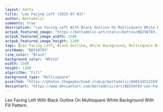 ```yaml
---
layout: betta
title: "Leo Facing Left (2025-07-03)"
author: Bettadelic
comments: true
description: "Leo Facing Left With Black Outline On Multisquare White Background With Fill Pattern."
actpub_featured_image: "https://bettadelic.art/static/bettas/BD250703.jpg"
actpub_featured_image_width: 1500
actpub_featured_image_height: 1200
tags: [Leo Facing Left, Black Outline, White Background, Multisquare Background Pattern, Fill Pattern, July 2025]
unitName: "BD250703"
line_color: "Black"
background_color: "White"
width: 1500
height: 1200
algorithm: "Fill"
background_type: "Multisquare"
pixelfed: "https://photos.thegayborhood.club/p/bettadelic/846524512159307239"
deviantart: "https://www.deviantart.com/bettadelic/art/BD250703-Leo-Facing-Left-2025-07-03-1214174023"
---
```


Leo Facing Left With Black Outline On Multisquare White Background With Fill Pattern.
